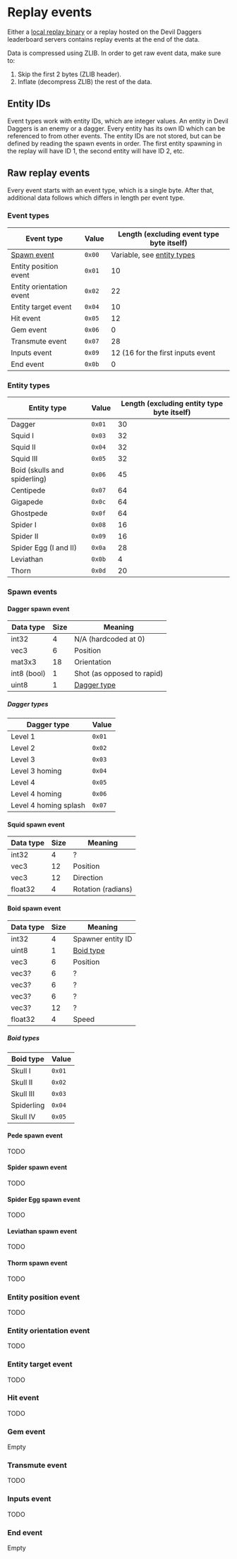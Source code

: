 # Replay events

Either a [local replay binary](https://github.com/NoahStolk/DevilDaggersInfo/blob/master/docs/game-formats/local-replay-binary.md) or a replay hosted on the Devil Daggers leaderboard servers contains replay events at the end of the data.

Data is compressed using ZLIB. In order to get raw event data, make sure to:

1. Skip the first 2 bytes (ZLIB header).
2. Inflate (decompress ZLIB) the rest of the data.

## Entity IDs

Event types work with entity IDs, which are integer values. An entity in Devil Daggers is an enemy or a dagger. Every entity has its own ID which can be referenced to from other events. The entity IDs are not stored, but can be defined by reading the spawn events in order. The first entity spawning in the replay will have ID 1, the second entity will have ID 2, etc.

## Raw replay events

Every event starts with an event type, which is a single byte. After that, additional data follows which differs in length per event type.

### Event types

| Event type                   | Value  | Length (excluding event type byte itself)   |
|------------------------------|--------|---------------------------------------------|
| [Spawn event](#spawn-events) | `0x00` | Variable, see [entity types](#entity-types) |
| Entity position event        | `0x01` | 10                                          |
| Entity orientation event     | `0x02` | 22                                          |
| Entity target event          | `0x04` | 10                                          |
| Hit event                    | `0x05` | 12                                          |
| Gem event                    | `0x06` | 0                                           |
| Transmute event              | `0x07` | 28                                          |
| Inputs event                 | `0x09` | 12 (16 for the first inputs event           |
| End event                    | `0x0b` | 0                                           |

### <a id="entity-types"></a>Entity types ###

| Entity type                  | Value  | Length (excluding entity type byte itself) |
|------------------------------|--------|--------------------------------------------|
| Dagger                       | `0x01` | 30                                         |
| Squid I                      | `0x03` | 32                                         |
| Squid II                     | `0x04` | 32                                         |
| Squid III                    | `0x05` | 32                                         |
| Boid (skulls and spiderling) | `0x06` | 45                                         |
| Centipede                    | `0x07` | 64                                         |
| Gigapede                     | `0x0c` | 64                                         |
| Ghostpede                    | `0x0f` | 64                                         |
| Spider I                     | `0x08` | 16                                         |
| Spider II                    | `0x09` | 16                                         |
| Spider Egg (I and II)        | `0x0a` | 28                                         |
| Leviathan                    | `0x0b` | 4                                          |
| Thorn                        | `0x0d` | 20                                         |

### <a id="spawn-events"></a>Spawn events ###

#### <a id="dagger-spawn-event"></a>Dagger spawn event ####

| Data type     | Size | Meaning                      |
|---------------|------|------------------------------|
| int32         | 4    | N/A (hardcoded at 0)         |
| vec3<int16>   | 6    | Position                     |
| mat3x3<int16> | 18   | Orientation                  |
| int8 (bool)   | 1    | Shot (as opposed to rapid)   |
| uint8         | 1    | [Dagger type](#dagger-types) |

##### <a id="dagger-types"></a>Dagger types #####

| Dagger type           | Value  |
|-----------------------|--------|
| Level 1               | `0x01` |
| Level 2               | `0x02` |
| Level 3               | `0x03` |
| Level 3 homing        | `0x04` |
| Level 4               | `0x05` |
| Level 4 homing        | `0x06` |
| Level 4 homing splash | `0x07` |

#### <a id="squid-spawn-event"></a>Squid spawn event ####

| Data type     | Size | Meaning            |
|---------------|------|--------------------|
| int32         | 4    | ?                  |
| vec3<float32> | 12   | Position           |
| vec3<float32> | 12   | Direction          |
| float32       | 4    | Rotation (radians) |

#### <a id="boid-spawn-event"></a>Boid spawn event ####

| Data type       | Size | Meaning                  |
|-----------------|------|--------------------------|
| int32           | 4    | Spawner entity ID        |
| uint8           | 1    | [Boid type](#boid-types) |
| vec3<int16>     | 6    | Position                 |
| vec3<int16>?    | 6    | ?                        |
| vec3<int16>?    | 6    | ?                        |
| vec3<int16>?    | 6    | ?                        |
| vec3<float32>?  | 12   | ?                        |
| float32         | 4    | Speed                    |

##### <a id="boid-types"></a>Boid types ###

| Boid type  | Value  |
|------------|--------|
| Skull I    | `0x01` |
| Skull II   | `0x02` |
| Skull III  | `0x03` |
| Spiderling | `0x04` |
| Skull IV   | `0x05` |

#### <a id="pede-spawn-event"></a>Pede spawn event ####

TODO

#### <a id="spider-spawn-event"></a>Spider spawn event ####

TODO

#### <a id="spider-egg-spawn-event"></a>Spider Egg spawn event ####

TODO

#### <a id="leviathan-spawn-event"></a>Leviathan spawn event ####

TODO

#### <a id="thorn-spawn-event"></a>Thorm spawn event ####

TODO

### <a id="entity-position-event"></a>Entity position event ###

TODO

### <a id="entity-position-event"></a>Entity orientation event ###

TODO

### <a id="entity-position-event"></a>Entity target event ###

TODO

### <a id="entity-position-event"></a>Hit event ###

TODO

### <a id="entity-position-event"></a>Gem event ###

Empty

### <a id="entity-position-event"></a>Transmute event ###

TODO

### <a id="entity-position-event"></a>Inputs event ###

TODO

### <a id="entity-position-event"></a>End event ###

Empty
